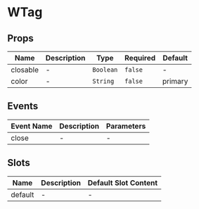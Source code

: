 # WTag

## Props

<!-- @vuese:WTag:props:start -->
|Name|Description|Type|Required|Default|
|---|---|---|---|---|
|closable|-|`Boolean`|`false`|-|
|color|-|`String`|`false`|primary|

<!-- @vuese:WTag:props:end -->


## Events

<!-- @vuese:WTag:events:start -->
|Event Name|Description|Parameters|
|---|---|---|
|close|-|-|

<!-- @vuese:WTag:events:end -->


## Slots

<!-- @vuese:WTag:slots:start -->
|Name|Description|Default Slot Content|
|---|---|---|
|default|-|-|

<!-- @vuese:WTag:slots:end -->


